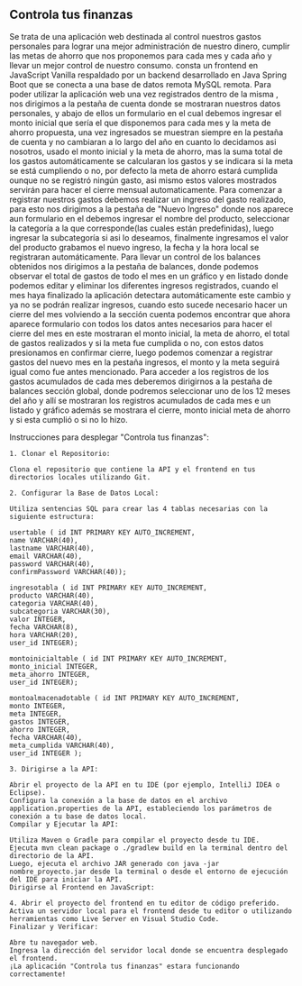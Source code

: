 <h2><strong>Controla tus finanzas</strong></h2>
Se trata de una aplicación web destinada al control nuestros gastos personales para lograr 
una mejor administración de nuestro dinero, cumplir las metas de ahorro que nos proponemos para cada mes
y cada año y llevar un mejor control de nuestro consumo. consta un frontend en JavaScript Vanilla respaldado
por un backend desarrollado en Java Spring Boot que se conecta a una base de datos remota MySQL remota.
Para poder utilizar la aplicación web una vez registrados dentro de la misma , nos dirigimos a la pestaña
de cuenta donde se mostraran nuestros datos personales, y abajo de ellos un formulario en el cual debemos ingresar el monto inicial 
que sería el que disponemos para cada mes y la meta de ahorro propuesta, una vez ingresados se muestran 
siempre en la pestaña de cuenta y no cambiaran a lo largo del año en cuanto lo decidamos asi nosotros, 
usado el monto inicial y la meta de ahorro, mas la suma total de los gastos automáticamente se calcularan
los gastos y se indicara si la meta se está cumpliendo o no, por defecto la meta de ahorro estará 
cumplida ounque no se registró ningún gasto, asi mismo estos valores mostrados servirán para hacer el cierre mensual 
automaticamente. Para comenzar a registrar nuestros gastos debemos realizar un ingreso del gasto realizado, para esto 
nos dirigimos a la pestaña de "Nuevo Ingreso" donde nos aparece aun formulario en el debemos ingresar el nombre del 
producto, seleccionar la categoría a la que corresponde(las cuales están predefinidas), luego ingresar la subcategoría 
si asi lo deseamos, finalmente ingresamos el valor del producto grabamos el nuevo ingreso,  la fecha y la hora local se
registraran automáticamente. Para llevar un control de los balances obtenidos nos dirigimos a la pestaña 
de balances, donde podemos observar el total de gastos de todo el mes en un gráfico y en listado donde 
podemos editar y eliminar los diferentes ingresos registrados, cuando el mes haya finalizado la 
aplicación detectara automáticamente este cambio y ya no se podrán realizar ingresos, cuando esto sucede 
necesario hacer un cierre del mes volviendo a la sección cuenta podemos encontrar que ahora aparece 
formulario con todos los datos antes necesarios para hacer el cierre del mes en este mostraran el monto inicial,
la meta de ahorro, el total de gastos realizados y si la meta fue cumplida o no, con estos datos presionamos
en confirmar cierre, luego podemos comenzar a registrar gastos del nuevo mes en la pestaña ingresos, el monto 
y la meta seguirá igual como fue antes mencionado. Para acceder a los registros de los gastos acumulados de cada
mes deberemos dirigirnos a la pestaña de balances sección global, donde podremos seleccionar uno de los 12 meses
del año y allí se mostraran los registros acumulados de cada mes e un listado y gráfico además se mostrara el
cierre, monto inicial meta de ahorro y si esta cumplió o si no lo hizo.


Instrucciones para desplegar "Controla tus finanzas":

    1. Clonar el Repositorio:
    
    Clona el repositorio que contiene la API y el frontend en tus directorios locales utilizando Git.
    
    2. Configurar la Base de Datos Local:
    
    Utiliza sentencias SQL para crear las 4 tablas necesarias con la siguiente estructura:

    usertable ( id INT PRIMARY KEY AUTO_INCREMENT,
    name VARCHAR(40), 
    lastname VARCHAR(40), 
    email VARCHAR(40), 
    password VARCHAR(40), 
    confirmPassword VARCHAR(40)); 
    
    ingresotabla ( id INT PRIMARY KEY AUTO_INCREMENT, 
    producto VARCHAR(40), 
    categoria VARCHAR(40), 
    subcategoria VARCHAR(30), 
    valor INTEGER, 
    fecha VARCHAR(8),
    hora VARCHAR(20),
    user_id INTEGER);

    montoinicialtable ( id INT PRIMARY KEY AUTO_INCREMENT, 
    monto_inicial INTEGER, 
    meta_ahorro INTEGER, 
    user_id INTEGER);

    montoalmacenadotable ( id INT PRIMARY KEY AUTO_INCREMENT, 
    monto INTEGER, 
    meta INTEGER, 
    gastos INTEGER, 
    ahorro INTEGER, 
    fecha VARCHAR(40), 
    meta_cumplida VARCHAR(40), 
    user_id INTEGER );

    3. Dirigirse a la API:
    
    Abrir el proyecto de la API en tu IDE (por ejemplo, IntelliJ IDEA o Eclipse).
    Configura la conexión a la base de datos en el archivo application.properties de la API, estableciendo los parámetros de conexión a tu base de datos local.
    Compilar y Ejecutar la API:
    
    Utiliza Maven o Gradle para compilar el proyecto desde tu IDE.
    Ejecuta mvn clean package o ./gradlew build en la terminal dentro del directorio de la API.
    Luego, ejecuta el archivo JAR generado con java -jar nombre_proyecto.jar desde la terminal o desde el entorno de ejecución del IDE para iniciar la API.
    Dirigirse al Frontend en JavaScript:
    
    4. Abrir el proyecto del frontend en tu editor de código preferido.
    Activa un servidor local para el frontend desde tu editor o utilizando herramientas como Live Server en Visual Studio Code.
    Finalizar y Verificar:
    
    Abre tu navegador web.
    Ingresa la dirección del servidor local donde se encuentra desplegado el frontend.
    ¡La aplicación "Controla tus finanzas" estara funcionando correctamente!
